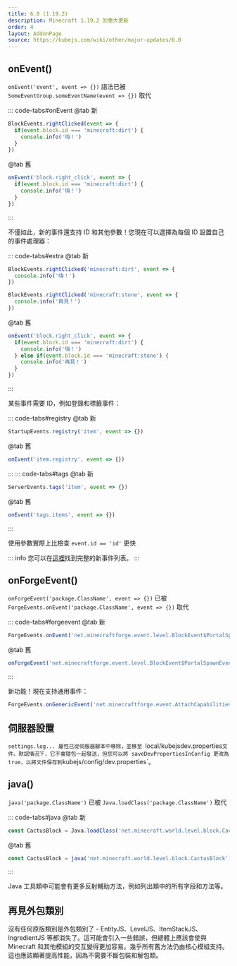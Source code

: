 ```yaml
---
title: 6.0 (1.19.2)
description: Minecraft 1.19.2 的重大更新
order: 4
layout: AddonPage
source: https://kubejs.com/wiki/other/major-updates/6.0
---
```


## onEvent()

`onEvent('event', event => {})` 語法已被 `SomeEventGroup.someEventName(event => {})` 取代

::: code-tabs#onEvent
@tab 新
```js
BlockEvents.rightClicked(event => {
  if(event.block.id === 'minecraft:dirt') {
    console.info('嗨！')
  }
})
```
@tab 舊
```js
onEvent('block.right_click', event => {
  if(event.block.id === 'minecraft:dirt') {
    console.info('嗨！')
  }
})
```
:::

不僅如此，新的事件還支持 ID 和其他參數！您現在可以選擇為每個 ID 設置自己的事件處理器：

::: code-tabs#extra
@tab 新
```js
BlockEvents.rightClicked('minecraft:dirt', event => {
  console.info('嗨！')
})

BlockEvents.rightClicked('minecraft:stone', event => {
  console.info('再見！')
})
```
@tab 舊
```js
onEvent('block.right_click', event => {
  if(event.block.id === 'minecraft:dirt') {
    console.info('嗨！')
  } else if(event.block.id === 'minecraft:stone') {
    console.info('再見！')
  }
})
```
:::

某些事件需要 ID，例如登錄和標籤事件：

::: code-tabs#registry
@tab 新
```js
StartupEvents.registry('item', event => {})
```
@tab 舊
```js
onEvent('item.registry', event => {})
```
:::
::: code-tabs#tags
@tab 新
```js
ServerEvents.tags('item', event => {})
```
@tab 舊
```js
onEvent('tags.items', event => {})
```
:::

使用參數實際上比檢查 `event.id == 'id'` 更快

::: info
您可以在[這裡](../../events/)找到完整的新事件列表。
:::

## onForgeEvent()

`onForgeEvent('package.ClassName', event => {})` 已被 `ForgeEvents.onEvent('package.ClassName', event => {})` 取代

::: code-tabs#forgeevent
@tab 新
```js
ForgeEvents.onEvent('net.minecraftforge.event.level.BlockEvent$PortalSpawnEvent', event => {})
```
@tab 舊
```js
onForgeEvent('net.minecraftforge.event.level.BlockEvent$PortalSpawnEvent', event => {})
```
:::

新功能！現在支持通用事件：

```js
ForgeEvents.onGenericEvent('net.minecraftforge.event.AttachCapabilitiesEvent', 'net.minecraft.world.entity.Entity', event => {})
```

## 伺服器設置

`settings.log... 屬性已從伺服器腳本中移除，並移至 `local/kubejsdev.properties` 文件。默認情況下，它不會隨包一起發送，但您可以將 saveDevPropertiesInConfig 更改為 true，以將文件保存到 `kubejs/config/dev.properties`。

## java()

`java('package.ClassName')` 已被 `Java.loadClass('package.ClassName')` 取代

::: code-tabs#java
@tab 新
```js
const CactusBlock = Java.loadClass('net.minecraft.world.level.block.CactusBlock')
```
@tab 舊
```js
const CactusBlock = java('net.minecraft.world.level.block.CactusBlock')
```
:::

Java 工具類中可能會有更多反射輔助方法，例如列出類中的所有字段和方法等。

## 再見外包類別

沒有任何原版類別是外包類別了 - EntityJS、LevelJS、ItemStackJS、IngredientJS 等都消失了。這可能會引入一些錯誤，但總體上應該會使與 Minecraft 和其他模組的交互變得更加容易。幾乎所有舊方法仍由核心模組支持。這也應該顯著提高性能，因為不需要不斷包裝和解包類。